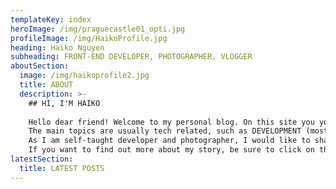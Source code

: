 ```yaml
---
templateKey: index
heroImage: /img/praguecastle01_opti.jpg
profileImage: /img/HaikoProfile.jpg
heading: Haiko Nguyen
subheading: FRONT-END DEVELOPER, PHOTOGRAPHER, VLOGGER
aboutSection:
  image: /img/haikoprofile2.jpg
  title: ABOUT
  description: >-
    ## HI, I'M HAIKO
    
    Hello dear friend! Welcome to my personal blog. On this site you you can find my latest post primarly about things that are dearest to my heart.
    The main topics are usually tech related, such as DEVELOPMENT (mostly Web, because I'm a web-developer), PHOTOGRAPHY, TRAVEL, VLOGS, GAMING and my personal stories.
    As I am self-taught developer and photographer, I would like to share throughout my writings my personal experience, and maybe inspire more people to learn in our SUPER FAST PACE WORLD :-).
    If you want to find out more about my story, be sure to click on the button below.
latestSection:
  title: LATEST POSTS
---
```

